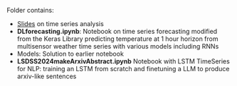 Folder contains: 

- [Slides](https://github.com/lssds2024/lssds2024/blob/main/TimeSeries/lsdss24_ts.pdf) on time series analysis
- **DLforecasting.ipynb**: Notebook on time series forecasting modified from the Keras Library predicting temperature at 1 hour horizon from multisensor weather time series with various  models including RNNs
- Models: Solution to earlier notebook
- **LSDSS2024makeArxivAbstract.ipynb** Notebook with LSTM TimeSeries for NLP: training an LSTM from scratch and finetuning a LLM to produce arxiv-like sentences

